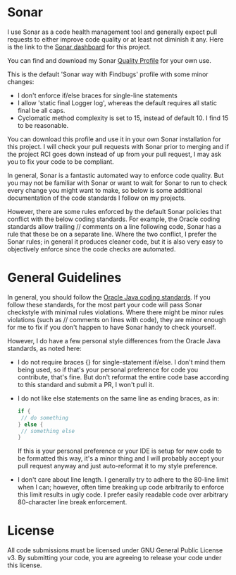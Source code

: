 Sonar
=====

I use Sonar as a code health management tool and generally expect pull requests to either improve code quality or at least not diminish it any. Here is the link to the [Sonar dashboard](http://www.andune.com:9000/dashboard/index/1) for this project.

You can find and download my Sonar [Quality Profile](http://www.andune.com:9000/rules_configuration/index/5) for your own use.

This is the default 'Sonar way with Findbugs' profile with some minor changes:

* I don't enforce if/else braces for single-line statements
* I allow 'static final Logger log', whereas the default requires all static final be all caps.
* Cyclomatic method complexity is set to 15, instead of default 10. I find 15 to be reasonable.

You can download this profile and use it in your own Sonar installation for this project. I will check your pull requests with Sonar prior to merging and if the project RCI goes down instead of up from your pull request, I may ask you to fix your code to be compliant.

In general, Sonar is a fantastic automated way to enforce code quality. But you may not be familiar with Sonar or want to wait for Sonar to run to check every change you might want to make, so below is some additional documentation of the code standards I follow on my projects.

However, there are some rules enforced by the default Sonar policies that conflict with the below coding standards. For example, the Oracle coding standards allow trailing // comments on a line following code, Sonar has a rule that these be on a separate line. Where the two conflict, I prefer the Sonar rules; in general it produces cleaner code, but it is also very easy to objectively enforce since the code checks are automated.


General Guidelines
==================

In general, you should follow the [Oracle Java coding standards](http://www.oracle.com/technetwork/java/javase/documentation/codeconvtoc-136057.html). If you follow these standards, for the most part your code will pass Sonar checkstyle with minimal rules violations.  Where there might be minor rules violations (such as // comments on lines with code), they are minor enough for me to fix if you don't happen to have Sonar handy to check yourself.

However, I do have a few personal style differences from the Oracle Java standards, as noted here:

* I do not require braces {} for single-statement if/else. I don't mind them being used, so if that's your personal preference for code you contribute, that's fine. But don't reformat the entire code base according to this standard and submit a PR, I won't pull it.

* I do not like else statements on the same line as ending braces, as in:

  ```java
  if {
   // do something
  } else {
   // something else
  }
  ```

  If this is your personal preference or your IDE is setup for new code to be formatted this way, it's a minor thing and I will probably accept your pull request anyway and just auto-reformat it to my style preference.

* I don't care about line length. I generally try to adhere to the 80-line limit when I can; however, often time breaking up code arbitrarily to enforce this limit results in ugly code. I prefer easily readable code over arbitrary 80-character line break enforcement.

License
=======
All code submissions must be licensed under GNU General Public License v3. By submitting your code, you are agreeing to release your code under this license.
